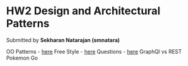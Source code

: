 # HW2 Design and Architectural Patterns

Submitted by **Sekharan Natarajan (smnatara)**

OO Patterns - [here](./oo-patterns)
Free Style  - [here](./free-style)
Questions   - [here](./arch-design)
	GraphQl vs REST
	Pokemon Go
